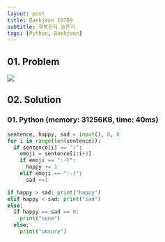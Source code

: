 ```yaml
---
layout: post
title: Baekjoon 10769
subtitle: 행복한지 슬픈지
tags: [Python, Baekjoon]
---
```


## 01. Problem

<img src="https://github.com/WoojinJeonkr/WoojinJeonkr.github.io/blob/main/assets/images/post_image/baekjoon/baekjoon_10769.png?raw=true">

## 02. Solution

### 01. Python (memory: 31256KB, time: 40ms)

```Python
sentence, happy, sad = input(), 0, 0
for i in range(len(sentence)):
  if sentence[i] == ":":
    emoji = sentence[i:i+3]
    if emoji == ":-)":
      happy += 1
    elif emoji == ":-(":
      sad +=1

if happy > sad: print("happy")
elif happy < sad: print("sad")
else:
  if happy == sad == 0:
    print("none")
  else:
    print("unsure")
```
